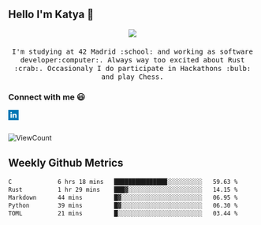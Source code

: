 
## Hello I'm Katya :wave:

<p align="center">
  <img src="https://raw.githubusercontent.com/coderjojo/coderjojo/master/img/github.gif" width=100>
  <br><br>
  <samp>
    I'm studying at 42 Madrid :school: </a> and working as software developer:computer:. Always way too excited about Rust :crab:. Occasionaly I do participate in Hackathons :bulb: and play Chess.
  </samp>
</p>

### Connect with me :smiley:
<a href="https://www.linkedin.com/in/ekaterina-prusakova-b209b494/">
  <img align="left" alt="Katya Prusakova" width="21px" src="https://raw.githubusercontent.com/edent/SuperTinyIcons/099dc12b59179d07d534069bc8551718f786d91a/images/svg/linkedin.svg" />
</a>
<br/><br/>


<!--  ![visitors](https://visitor-badge.glitch.me/badge?page_id=KatyaPrusakova/KatyaPrusakova) -->

![ViewCount](https://views.whatilearened.today/views/github/KatyaPrusakova/views.svg)

## Weekly Github Metrics

<!--START_SECTION:waka-->

```text
C             6 hrs 18 mins   ███████████████░░░░░░░░░░   59.63 %
Rust          1 hr 29 mins    ███▓░░░░░░░░░░░░░░░░░░░░░   14.15 %
Markdown      44 mins         █▓░░░░░░░░░░░░░░░░░░░░░░░   06.95 %
Python        39 mins         █▓░░░░░░░░░░░░░░░░░░░░░░░   06.30 %
TOML          21 mins         █░░░░░░░░░░░░░░░░░░░░░░░░   03.44 %
```

<!--END_SECTION:waka-->